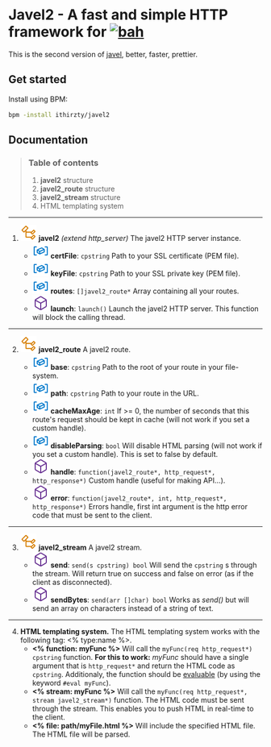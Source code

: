 # Javel2 - A fast and simple HTTP framework for [<img src="https://bah-lang.xyz/logo.png" alt="b" height=30px>ah](bah-lang.xyz)
This is the second version of [javel](https://github.com/ithirzty/javel), better, faster, prettier.

## Get started
Install using BPM:
```sh
bpm -install ithirzty/javel2
```

## Documentation
> ### Table of contents
> 1. **javel2** structure
> 2. **javel2_route** structure
> 3. **javel2_stream** structure
> 4. HTML templating system

---

1. ![structure](assets/struct.svg) **javel2** *(extend http_server)* The javel2 HTTP server instance.
    - ![structure](assets/var.svg) **certFile**: `cpstring` Path to your SSL certificate (PEM file).
    - ![structure](assets/var.svg) **keyFile**: `cpstring` Path to your SSL private key (PEM file).
    - ![structure](assets/var.svg) **routes**: `[]javel2_route*` Array containing all your routes.
    - ![structure](assets/func.svg) **launch**: `launch()` Launch the javel2 HTTP server. This function will block the calling thread.

---

2. ![structure](assets/struct.svg) **javel2_route** A javel2 route.
    - ![structure](assets/var.svg) **base**: `cpstring` Path to the root of your route in your file-system.
    - ![structure](assets/var.svg) **path**: `cpstring` Path to your route in the URL.
    - ![structure](assets/var.svg) **cacheMaxAge**: `int` If >= 0, the number of seconds that this route's request should be kept in cache (will not work if you set a custom handle).
    - ![structure](assets/var.svg) **disableParsing**: `bool` Will disable HTML parsing (will not work if you set a custom handle). This is set to false by default.
    - ![structure](assets/func.svg) **handle**: `function(javel2_route*, http_request*, http_response*)` Custom handle (useful for making API...).
    - ![structure](assets/func.svg) **error**: `function(javel2_route*, int, http_request*, http_response*)` Errors handle, first int argument is the http error code that must be sent to the client.

---

3. ![structure](assets/struct.svg) **javel2_stream** A javel2 stream.
    - ![structure](assets/func.svg) **send**: `send(s cpstring) bool` Will send the `cpstring` s through the stream. Will return true on success and false on error (as if the client as disconnected).
    - ![structure](assets/func.svg) **sendBytes**: `send(arr []char) bool` Works as *send()* but will send an array on characters instead of a string of text.

---

4. **HTML templating system.**
    The HTML templating system works with the following tag: <% type:name %>.    
    - **<% function: myFunc %>** Will call the `myFunc(req http_request*) cpstring` function. **For this to work:** *myFunc* should have a single argument that is `http_request*` and return the HTML code as `cpstring`. Additionaly, the function should be [evaluable](https://bah-lang.xyz/doc/functions#call) (by using the keyword `#eval myFunc`).
    - **<% stream: myFunc %>** Will call the `myFunc(req http_request*, stream javel2_stream*)` function. The HTML code must be sent through the stream. This enables you to push HTML in real-time to the client.
    - **<% file: path/myFile.html %>** Will include the specified HTML file. The HTML file will be parsed.